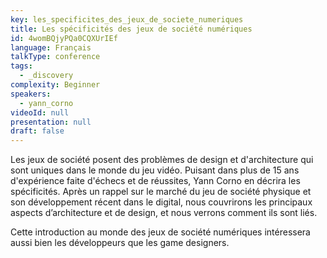 ```yaml
---
key: les_specificites_des_jeux_de_societe_numeriques
title: Les spécificités des jeux de société numériques
id: 4womBQjyPQa0CQXUrIEf
language: Français
talkType: conference
tags:
  - _discovery
complexity: Beginner
speakers:
  - yann_corno
videoId: null
presentation: null
draft: false
---
```

Les jeux de société posent des problèmes de design et d'architecture qui sont uniques dans le monde du jeu vidéo. Puisant dans plus de 15 ans d'expérience faite d'échecs et de réussites, Yann Corno en décrira les spécificités. Après un rappel sur le marché du jeu de société physique et son développement récent dans le digital, nous couvrirons les principaux aspects d’architecture et de design, et nous verrons comment ils sont liés.

Cette introduction au monde des jeux de société numériques intéressera aussi bien les développeurs que les game designers.